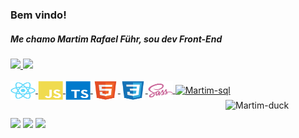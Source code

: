 ### Bem vindo!
##### Me chamo Martim Rafael Führ, sou dev Front-End
<div>
  <a href="https://github.com/Martim-Fuhr">
  <img height="150em" src="https://github-readme-stats.vercel.app/api?username=martim-fuhr&show_icons=true&theme=radical&include_all_commits=true&count_private=true"/>
  <img height="150em" src="https://github-readme-stats.vercel.app/api/top-langs/?username=martim-fuhr&layout=compact&langs_count=7&theme=radical"/>
</div>
<div style="display: inline_block"><br>
  <img align="center" alt="Martim-React" height="30" width="40" src="https://raw.githubusercontent.com/devicons/devicon/master/icons/react/react-original.svg">
  <img align="center" alt="Martim-Js" height="30" width="40" src="https://raw.githubusercontent.com/devicons/devicon/master/icons/javascript/javascript-plain.svg">
  <img align="center" alt="Martim-Ts" height="30" width="40" src="https://raw.githubusercontent.com/devicons/devicon/master/icons/typescript/typescript-plain.svg">
  <img align="center" alt="Martim-HTML" height="30" width="40" src="https://raw.githubusercontent.com/devicons/devicon/master/icons/html5/html5-original.svg">
  <img align="center" alt="Martim-CSS" height="30" width="40" src="https://raw.githubusercontent.com/devicons/devicon/master/icons/css3/css3-original.svg">
  <img align="center" alt="Martim-Sass" height="30" width="40" src="https://raw.githubusercontent.com/devicons/devicon/master/icons/sass/sass-original.svg">
  <img align="center" alt="Martim-sql" height="30" width="85" src="https://img.shields.io/badge/PostgreSQL-316192?style=for-the-badge&logo=postgresql&logoColor=white">
  <img align="right" height="160" width="160" alt="Martim-duck" src="https://i.pinimg.com/originals/57/61/5b/57615b8c0092a66c1d4058b1692955cc.gif">
</div>
  
  ##
  
 <div> 
  <a href="https://instagram.com/martimfuhr" target="_blank"><img src="https://img.shields.io/badge/-Instagram-%23E4405F?style=for-the-badge&logo=instagram&logoColor=white" target="_blank"></a>
  <a href = "mailto:martim.fuhr@growdev.com.br"> <img src="https://img.shields.io/badge/-Gmail-%23333?style=for-the-badge&logo=gmail&logoColor=white" target="_blank"></a>
  <a href="https://www.linkedin.com/in/martim-fuhr-a10165181/" target="_blank"><img src="https://img.shields.io/badge/-LinkedIn-%230077B5?style=for-the-badge&logo=linkedin&logoColor=white" target="_blank"></a> 
</div>
